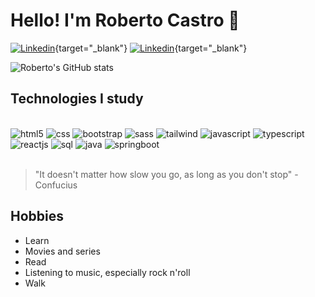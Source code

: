 # Hello! I'm Roberto Castro 🤘

[![Linkedin](https://img.shields.io/badge/LinkedIn-0077B5?style=for-the-badge&logo=linkedin&logoColor=white)](https://www.linkedin.com/in/robertocastro76/){target="_blank"}
[![Linkedin](https://img.shields.io/badge/Facebook-1877F2?style=for-the-badge&logo=facebook&logoColor=white)](https://www.facebook.com/roberto.castro.1976){target="_blank"}

![Roberto's GitHub stats](https://github-readme-stats.vercel.app/api?username=betokast&show_icons=true&theme=cobalt)

## Technologies I study
<div style="display: inline_block"><br/>
  <img src="https://img.shields.io/badge/HTML5-E34F26?style=for-the-badge&logo=html5&logoColor=white" alt="html5" />
  <img src="https://img.shields.io/badge/CSS3-1572B6?style=for-the-badge&logo=css3&logoColor=white" alt="css" />
  <img src="https://img.shields.io/badge/Bootstrap-563D7C?style=for-the-badge&logo=bootstrap&logoColor=white" alt="bootstrap" />
  <img src="https://img.shields.io/badge/Sass-CC6699?style=for-the-badge&logo=sass&logoColor=white" alt="sass" />
  <img src="https://img.shields.io/badge/Tailwind_CSS-38B2AC?style=for-the-badge&logo=tailwind-css&logoColor=white" alt="tailwind" />
  <img src="https://img.shields.io/badge/JavaScript-F7DF1E?style=for-the-badge&logo=javascript&logoColor=black" alt="javascript" />
  <img src="https://img.shields.io/badge/HTML-239120?style=for-the-badge&logo=html5&logoColor=white" alt="typescript" />
  <img src="https://img.shields.io/badge/React-20232A?style=for-the-badge&logo=react&logoColor=61DAFB" alt="reactjs" />
  <img src="https://img.shields.io/badge/MySQL-005C84?style=for-the-badge&logo=mysql&logoColor=white" alt="sql" />
  <img src="https://img.shields.io/badge/Java-ED8B00?style=for-the-badge&logo=openjdk&logoColor=white" alt="java" />
  <img src="https://img.shields.io/badge/Spring-6DB33F?style=for-the-badge&logo=spring&logoColor=white" alt="springboot" />
</div><br/>

> "It doesn't matter how slow you go, as long as you don't stop" - Confucius

## Hobbies
- Learn
- Movies and series
- Read
- Listening to music, especially rock n'roll
- Walk

